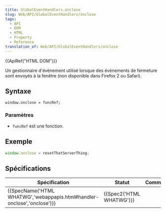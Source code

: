 ```yaml
---
title: GlobalEventHandlers.onclose
slug: Web/API/GlobalEventHandlers/onclose
tags:
  - API
  - DOM
  - HTML
  - Property
  - Reference
translation_of: Web/API/GlobalEventHandlers/onclose
---
```

{{ApiRef("HTML DOM")}}

Un gestionnaire d'évènement utilisé lorsque des évènements de fermeture sont envoyés à la fenêtre (non disponible dans Firefox 2 ou Safari).

## Syntaxe

    window.onclose = funcRef;

### Paramètres

- `funcRef` est une fonction.

## Exemple

```js
window.onclose = resetThatServerThing;
```

## Spécifications

| Spécification                                                                                    | Statut                           | Commentaires |
| ------------------------------------------------------------------------------------------------ | -------------------------------- | ------------ |
| {{SpecName('HTML WHATWG','webappapis.html#handler-onclose','onclose')}} | {{Spec2('HTML WHATWG')}} |              |
